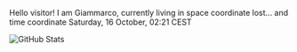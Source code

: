 Hello visitor! I am Giammarco, currently living in space coordinate lost... and time coordinate Saturday, 16 October, 02:21 CEST

![GitHub Stats](https://github-readme-stats.vercel.app/api?username=grcasanova)
